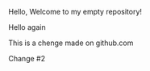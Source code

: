 Hello,
Welcome to my empty repository!

Hello again


This is a chenge made on github.com

Change #2
